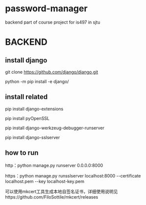 # password-manager
backend part of course project for is497 in sjtu
# BACKEND

## install django

git clone https://github.com/django/django.git

python -m pip install -e django/

## install related

pip install django-extensions

pip install pyOpenSSL

pip install django-werkzeug-debugger-runserver

pip install django-sslserver

## how to run

http：python manage.py runserver 0.0.0.0:8000

https：python manage.py runsslserver localhost:8000 --certificate localhost.pem --key localhost-key.pem

可以使用mkcert工具生成本地自签名证书，详细使用说明见https://github.com/FiloSottile/mkcert/releases
